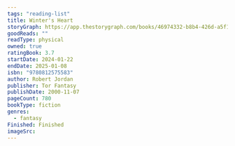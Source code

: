 ```yaml
---
tags: "reading-list"
title: Winter's Heart
storyGraph: https://app.thestorygraph.com/books/46974332-b8b4-426d-a5f1-b0c747f8d2f1
goodReads: ""
readType: physical
owned: true
ratingBook: 3.7
startDate: 2024-01-22
endDate: 2025-01-08
isbn: "9780812575583"
author: Robert Jordan
publisher: Tor Fantasy
publishDate: 2000-11-07
pageCount: 780
bookType: fiction
genres:
  - fantasy
Finished: Finished
imageSrc:
---
```

